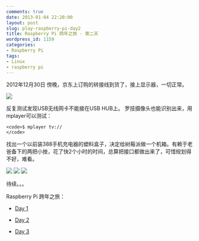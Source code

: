 ```yaml
---
comments: true
date: 2013-01-04 22:20:00
layout: post
slug: play-raspberry-pi-day2
title: Raspberry Pi 跨年之旅 - 第二天
wordpress_id: 1159
categories:
- Raspberry Pi
tags:
- Linux
- raspberry pi
---
```


2012年12月30日 傍晚，京东上订购的转接线到货了，接上显示器，一切正常。





[![](http://guoyong.me/blog/wp-content/uploads/2013/01/IMG_4174-e1357308299192-150x150.jpg)](http://guoyong.me/blog/wp-content/uploads/2013/01/IMG_4174.jpg)





反复测试发现USB无线网卡不能接在USB HUB上。 罗技摄像头也能识别出来，用mplayer可以测试：




    
    <code>$ mplayer tv:// 
    </code>





找出一个以前装388手机充电器的塑料盒子，决定给树莓派做一个机箱。有赖于老爸备下的两把小挫，花了快2个小时的时间，总算把接口都做出来了，可惜规划得不好，难看。





[![](http://guoyong.me/blog/wp-content/uploads/2013/01/IMG_4231-150x150.jpg)](http://guoyong.me/blog/wp-content/uploads/2013/01/IMG_4231.jpg) [![](http://guoyong.me/blog/wp-content/uploads/2013/01/IMG_4232-150x150.jpg)](http://guoyong.me/blog/wp-content/uploads/2013/01/IMG_4232.jpg) [![](http://guoyong.me/blog/wp-content/uploads/2013/01/IMG_4180-150x150.jpg)](http://guoyong.me/blog/wp-content/uploads/2013/01/IMG_4180.jpg)





待续。。。





Raspberry Pi 跨年之旅：







  * [Day 1](http://guoyong.me/linux/play-raspberry-pi-day1/)


  * [Day 2](http://guoyong.me/linux/play-raspberry-pi-day2/)


  * [Day 3](http://guoyong.me/linux/play-raspberry-pi-day3/)



